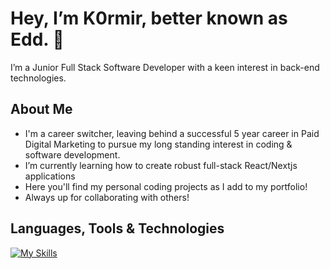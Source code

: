 # Hey, I’m K0rmir, better known as Edd. 👋
I’m a Junior Full Stack Software Developer with a keen interest in back-end technologies. 
## About Me
- I'm a career switcher, leaving behind a successful 5 year career in Paid Digital Marketing to pursue my long standing interest in coding & software development.
- I’m currently learning how to create robust full-stack React/Nextjs applications
- Here you'll find my personal coding projects as I add to my portfolio!
- Always up for collaborating with others!

## Languages, Tools & Technologies

[![My Skills](https://skills.thijs.gg/icons?i=html,css,tailwind,js,git,react,nodejs,nextjs,express,postgres,sqlite)](https://skills.thijs.gg)



<!---
K0rmir/K0rmir is a ✨ special ✨ repository because its `README.md` (this file) appears on your GitHub profile.
You can click the Preview link to take a look at your changes.
--->
